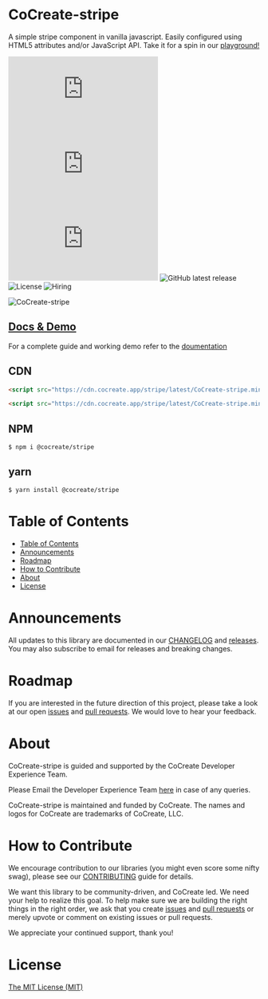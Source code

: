 # CoCreate-stripe

A simple stripe component in vanilla javascript. Easily configured using HTML5 attributes and/or JavaScript API. Take it for a spin in our [playground!](https://cocreate.app/docs/stripe)

![minified](https://img.badgesize.io/https://cdn.cocreate.app/stripe/latest/CoCreate-stripe.min.js?style=flat-square&label=minified&color=orange)
![gzip](https://img.badgesize.io/https://cdn.cocreate.app/stripe/latest/CoCreate-stripe.min.js?compression=gzip&style=flat-square&label=gzip&color=yellow)
![brotli](https://img.badgesize.io/https://cdn.cocreate.app/stripe/latest/CoCreate-stripe.min.js?compression=brotli&style=flat-square&label=brotli)
![GitHub latest release](https://img.shields.io/github/v/release/CoCreate-app/CoCreate-stripe?style=flat-square)
![License](https://img.shields.io/github/license/CoCreate-app/CoCreate-stripe?style=flat-square)
![Hiring](https://img.shields.io/static/v1?style=flat-square&label=&message=Hiring&color=blueviolet)

![CoCreate-stripe](https://cdn.cocreate.app/docs/CoCreate-stripe.gif)

## [Docs & Demo](https://cocreate.app/docs/stripe)

For a complete guide and working demo refer to the [doumentation](https://cocreate.app/docs/stripe)

## CDN

```html
<script src="https://cdn.cocreate.app/stripe/latest/CoCreate-stripe.min.js"></script>
```

```html
<script src="https://cdn.cocreate.app/stripe/latest/CoCreate-stripe.min.css"></script>
```

## NPM

```shell
$ npm i @cocreate/stripe
```

## yarn

```shell
$ yarn install @cocreate/stripe
```

# Table of Contents

- [Table of Contents](#table-of-contents)
- [Announcements](#announcements)
- [Roadmap](#roadmap)
- [How to Contribute](#how-to-contribute)
- [About](#about)
- [License](#license)

<a name="announcements"></a>

# Announcements

All updates to this library are documented in our [CHANGELOG](https://github.com/CoCreate-app/CoCreate-stripe/blob/master/CHANGELOG.md) and [releases](https://github.com/CoCreate-app/CoCreate-stripe/releases). You may also subscribe to email for releases and breaking changes.

<a name="roadmap"></a>

# Roadmap

If you are interested in the future direction of this project, please take a look at our open [issues](https://github.com/CoCreate-app/CoCreate-stripe/issues) and [pull requests](https://github.com/CoCreate-app/CoCreate-stripe/pulls). We would love to hear your feedback.

<a name="about"></a>

# About

CoCreate-stripe is guided and supported by the CoCreate Developer Experience Team.

Please Email the Developer Experience Team [here](mailto:develop@cocreate.app) in case of any queries.

CoCreate-stripe is maintained and funded by CoCreate. The names and logos for CoCreate are trademarks of CoCreate, LLC.

<a name="contribute"></a>

# How to Contribute

We encourage contribution to our libraries (you might even score some nifty swag), please see our [CONTRIBUTING](https://github.com/CoCreate-app/CoCreate-stripe/blob/master/CONTRIBUTING.md) guide for details.

We want this library to be community-driven, and CoCreate led. We need your help to realize this goal. To help make sure we are building the right things in the right order, we ask that you create [issues](https://github.com/CoCreate-app/CoCreate-stripe/issues) and [pull requests](https://github.com/CoCreate-app/CoCreate-stripe/pulls) or merely upvote or comment on existing issues or pull requests.

We appreciate your continued support, thank you!


<a name="license"></a>
# License

[The MIT License (MIT)](https://github.com/CoCreate-app/CoCreate-stripe/blob/master/LICENSE)
